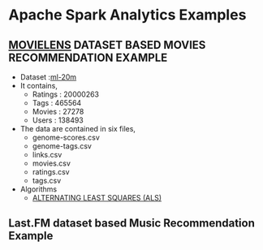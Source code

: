 # Apache Spark Analytics Examples  

##  [MOVIELENS](http://movielens.org) DATASET BASED MOVIES RECOMMENDATION EXAMPLE
- 	Dataset :[ml-20m](http://files.grouplens.org/datasets/movielens/ml-20m.zip)
- 	It contains,
	- 	Ratings : 20000263  
	- 	Tags : 465564 
	- 	Movies : 27278 
	- 	Users : 138493  
- 	The data are contained in six files, 
	- 	genome-scores.csv
	- 	genome-tags.csv
	- 	links.csv
	- 	movies.csv
	- 	ratings.csv 
	-	tags.csv
- 	Algorithms
	-	[ALTERNATING LEAST SQUARES (ALS)](https://bugra.github.io/work/notes/2014-04-19/alternating-least-squares-method-for-collaborative-filtering)
	
##  Last.FM dataset based Music Recommendation Example
